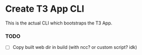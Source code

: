 # Create T3 App CLI

This is the actual CLI which bootstraps the T3 App.

### TODO

- [ ] Copy built web dir in build (with ncc? or custom script? idk)
